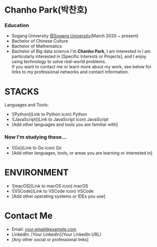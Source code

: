 # Chanho Park(박찬호)

### Education
- Sogang University [@Sogang University](https://www.sogang.ac.kr/index.do)(March 2020 ~ present)
- Bachelor of Chinese Culture 
- Bachelor of Mathematics 
- Bachelor of Big data science
I'm **Chanho Park**, I am interested in 
I am particularly interested in [Specific Interests or Projects], and I enjoy using technology to solve real-world problems.  
If you want to contact me or learn more about my work, see below for links to my professional networks and contact information.

# STACKS

Languages and Tools:  
- ![Python](Link to Python icon) Python
- ![JavaScript](Link to JavaScript icon) JavaScript
- [Add other languages and tools you are familiar with]

### Now I'm studying these...
- ![Go](Link to Go icon) Go
- [Add other languages, tools, or areas you are learning or interested in]

# ENVIRONMENT

- ![macOS](Link to macOS icon) macOS
- ![VSCode](Link to VSCode icon) VSCode
- [Add other operating systems or IDEs you use]

# Contact Me

- Email: [your.email@example.com](mailto:your.email@example.com)
- LinkedIn: [Your LinkedIn](Your LinkedIn URL)
- [Any other social or professional links]



<!--
**chanho12/chanho12** is a ✨ _special_ ✨ repository because its `README.md` (this file) appears on your GitHub profile.

Here are some ideas to get you started:

- 🔭 I’m currently working on ...
- 🌱 I’m currently learning ...
- 👯 I’m looking to collaborate on ...
- 🤔 I’m looking for help with ...
- 💬 Ask me about ...
- 📫 How to reach me: ...
- 😄 Pronouns: ...
- ⚡ Fun fact: ...
-->
